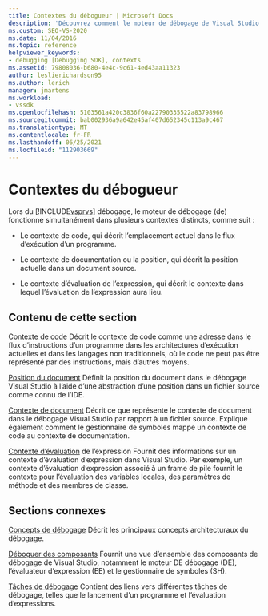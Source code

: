 ```yaml
---
title: Contextes du débogueur | Microsoft Docs
description: 'Découvrez comment le moteur de débogage de Visual Studio fonctionne dans des contextes distincts : contexte de code, contexte de documentation ou position et contexte d’évaluation d’expression.'
ms.custom: SEO-VS-2020
ms.date: 11/04/2016
ms.topic: reference
helpviewer_keywords:
- debugging [Debugging SDK], contexts
ms.assetid: 79808036-b680-4e4c-9c61-4ed43aa11323
author: leslierichardson95
ms.author: lerich
manager: jmartens
ms.workload:
- vssdk
ms.openlocfilehash: 5103561a420c3836f60a22790335522a83798966
ms.sourcegitcommit: bab002936a9a642e45af407d652345c113a9c467
ms.translationtype: MT
ms.contentlocale: fr-FR
ms.lasthandoff: 06/25/2021
ms.locfileid: "112903669"
---
```

# <a name="debugger-contexts"></a>Contextes du débogueur
Lors du [!INCLUDE[vsprvs](../../code-quality/includes/vsprvs_md.md)] débogage, le moteur de débogage (de) fonctionne simultanément dans plusieurs contextes distincts, comme suit :

- Le contexte de code, qui décrit l’emplacement actuel dans le flux d’exécution d’un programme.

- Le contexte de documentation ou la position, qui décrit la position actuelle dans un document source.

- Le contexte d’évaluation de l’expression, qui décrit le contexte dans lequel l’évaluation de l’expression aura lieu.

## <a name="in-this-section"></a>Contenu de cette section
 [Contexte de code](../../extensibility/debugger/code-context.md) Décrit le contexte de code comme une adresse dans le flux d’instructions d’un programme dans les architectures d’exécution actuelles et dans les langages non traditionnels, où le code ne peut pas être représenté par des instructions, mais d’autres moyens.

 [Position du document](../../extensibility/debugger/document-position.md) Définit la position du document dans le débogage Visual Studio à l’aide d’une abstraction d’une position dans un fichier source comme connu de l’IDE.

 [Contexte de document](../../extensibility/debugger/document-context.md) Décrit ce que représente le contexte de document dans le débogage Visual Studio par rapport à un fichier source. Explique également comment le gestionnaire de symboles mappe un contexte de code au contexte de documentation.

 [Contexte d’évaluation](../../extensibility/debugger/expression-evaluation-context.md) de l’expression Fournit des informations sur un contexte d’évaluation d’expression dans Visual Studio. Par exemple, un contexte d’évaluation d’expression associé à un frame de pile fournit le contexte pour l’évaluation des variables locales, des paramètres de méthode et des membres de classe.

## <a name="related-sections"></a>Sections connexes
 [Concepts de débogage](../../extensibility/debugger/debugger-concepts.md) Décrit les principaux concepts architecturaux du débogage.

 [Déboguer des composants](../../extensibility/debugger/debugger-components.md) Fournit une vue d’ensemble des composants de débogage de Visual Studio, notamment le moteur DE débogage (DE), l’évaluateur d’expression (EE) et le gestionnaire de symboles (SH).

 [Tâches de débogage](../../extensibility/debugger/debugging-tasks.md) Contient des liens vers différentes tâches de débogage, telles que le lancement d’un programme et l’évaluation d’expressions.
